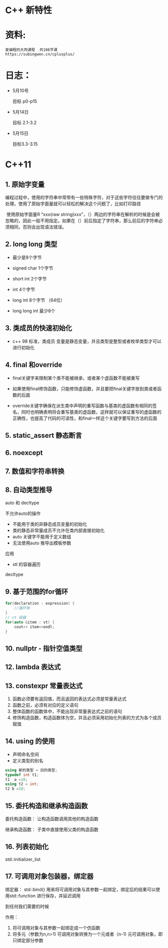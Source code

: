 # C++ 新特性



# 资料:

```
爱编程的大丙课程  共106节课 
https://subingwen.cn/cplusplus/  
```



# 日志：

- 5月10号 

  目标 p0-p15 
  
- 5月14日  

  目标 2.1-3.2
  
- 5月15日

  目标3.3-3.15





# C++11



## 1. 原始字变量

​	编程过程中，使用的字符串中常带有一些特殊字符，对于这些字符往往要做专门的处理，使用了原始字面量就可以轻松的解决这个问题了，比如打印路径

​	使用原始字面量R “xxx(raw string)xxx”，（）两边的字符串在解析的时候是会被忽略的，因此一般不用指定。如果在（）前后指定了字符串，那么前后的字符串必须相同，否则会出现语法错误。





## 2. long long 类型

- 最少是8个字节    

- signed char  1个字节
- short int 2个字节
- int  4个字节 
-  long int  8个字节 （64位）  
- long long int  最少8个



## 3. 类成员的快速初始化

- c++ 98 标准，类成员  变量是静态变量，并且类型是整型或者枚举类型才可以进行初始化





## 4. final 和override 

- final关键字来限制某个类不能被继承，或者某个虚函数不能被重写
- 如果使用final修饰函数，只能修饰虚函数，并且要把final关键字放到类或者函数的后面



- override关键字确保在派生类中声明的重写函数与基类的虚函数有相同的签名，同时也明确表明将会重写基类的虚函数，这样就可以保证重写的虚函数的正确性，也提高了代码的可读性，和final一样这个关键字要写到方法的后面






## 5. static_assert 静态断言







## 6. noexcept 







## 7. 数值和字符串转换



 

## 8. 自动类型推导

auto 和 decltype  



不允许auto的操作

- 不能用于类的非静态成员变量的初始化
- 类的静态非常量成员不允许在类内部直接初始化
- auto 关键字不能用于定义数组
- 无法使用auto 推导出模板参数

应用

- stl 的容器遍历 





decltype



## 9. 基于范围的for循环

```c++
for(declaration : expression) {
    //循环体
}
// vt 容器
for(auto &item : vt) {
    cout<< item<<endl; 
}
```





## 10. nullptr - 指针空值类型  











## 12. lambda 表达式











## 13. constexpr 常量表达式



1. 函数必须要有返回值，而且返回的表达式必须是常量表达式
2. 函数之前，必须有对应的定义语句
3. 整体函数的函数体中，不能出现非常量表达式之前的语句
4. 修饰构造函数，构造函数体为空，并且必须采用初始化列表的方式为各个成员赋值



 

## 14. using 的使用

- 声明命名空间
- 定义类型的别名

```c++
using 新的类型 = 旧的类型;
typedef int t1; 
t1  a =10;
using t2 = int;
t2 b =10;
```





## 15. 委托构造和继承构造函数

委托构造函数： 让构造函数调用其他的构造函数

继承构造函数： 子类中直接使用父类的构造函数





## 16. 列表初始化



std::initializer_list  



## 17. 可调用对象包装器，绑定器 



绑定器：  std::bind() 用来将可调用对象与其参数一起绑定，绑定后的结果可以使用std::function 进行保存，并延迟调用

到任何我们需要的时候

作用： 

1. 将可调用对象与其参数一起绑定成一个仿函数
2. 将多元（参数为n,n>1) 可调用对象转换为一个元或者（n-1) 元可调用对象，即只绑定部分参数













































